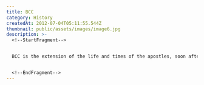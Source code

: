```yaml
---
title: BCC
category: History
createdAt: 2012-07-04T05:11:55.544Z
thumbnail: public/assets/images/image6.jpg
description: >-
  <!--StartFragment-->


  BCC is the extension of the life and times of the apostles, soon after the crucification of Jesus. They feared persecution and death in the hands of his killers. Their faith and belief in him was beginning to set in and doubts disappear by the working of the Holy Spirit who had descended upon them enabling them to speak many languages, filling them with a noble rage to go out into the world and spread the gospel. So intense in sprit where they at that time, that they met within closed doors and talked in chaste whispers. They forsake everything they had and shared among themselves, whatever they had. Not only the apostles, the people who heard them, also brought in whatever they had in cash or kind and food was served to the people who gathered there in the name of resurrected Jesus. Today, the situation is different only in that the word of the lord has been heard all around us. But, like the seeds that fell on the rock or perhaps the wayside, they do not produce any fruit. Our faith in the resurrected Christ and his presence in the Holy Eucharist has to percolate down into our very elements. There is no more places for’ Doubting Thomases’ and people who take the word of our Lord with a pinch of salt. Even in India, which is the largest democracy in the world, where freedom of religion is enshrined in the constitution, persecution of Christians is rampant ,especially in the north. Many of us fear and most of us feel shy to speak about the Gospel of our Lord. It is the opening of our ears and the embolden of ourselves that the BCC aims to achieve. Characteristics of the B.C.Cs 1. Faithfulness to fellowship 2.  Word of God becomes the source of their life and relationship 3. They minister to each other in their pastoral, social and educational needs. 4. They become an Eucharistic community. Very. Rev. Fr. Richard D’Cruz 2001-2005 Very. Rev. Dr.C. Joseph 2005-2011 Very Rev. Msgr. John D. Bosco 2011-2015 Very. Rev. Fr. George Gomez 2015-2018 Very Rev. Msgr. Nicholas T. The first characteristic of the B.C.Cs is deepening the relationship between the members and the reconciliation between each other, so that they can be witnesses to the love of Christ by breaking all  divisions in the community. This experience of fellowship gives them a sense of belonging and they come to the understanding that Christianity is not commitment to some ideas but commitment to persons. Contribution of the B.C.Cs 1. Increased the participation of laity in the life of the Diocese. 2. Lay leadership grew qualitatively, especially the leadership of women. 3. Liturgy and participation in sacraments and family prayer became more active. 4. Spreading and breaking of the Word of God increased. 5. Ability to pray spontaneously 6. Social commitment has increased so that they minister to each other to a large extent. 7. Developed the different talents of the people. 8. Attitudinal change in the people brought about generosity and deeper fellowship. 9. People feel that they are the Church and their sense of belongingness increased. 10. The faith of the people and the capacity to forgive each other have increased. 11. Popular devotion and active participation in the pious associations increased. A three tier system - Diocese, Vicariate, Parish was introduced. The Basic Christian Communities (BCC) of the parish assembles at least once in a month in one of the houses for the meeting. A BCC unit consists of families from 20 to 30 in number, in a particular geographical area. The programme of the meeting consists of prayer, reading, sharing of the Word, discussion based on the reading, in the background of local need, occasion or a particular situation. The discussions ultimately lead the unit to undertake a particular mission/programme. The meeting can be a celebration of religious festival, local festival, different occasions of family life etc. The method of conduct of meeting is suitably modified to suit the occasion, retaining the basic elements of the B.C.C. Wards are the structures that consist of different BCC units. Parish level leaders meeting are held regularly for the evaluation and implementing of further programmes in the parish In the Forane level, Forane commission meeting is held regularly under the leadership of the priest coordinator of the BCC ministry In the Archdiocese, the Director of B.C.C. convenes the meeting of animators, co-ordinators, and resource team whenever necessary. Latin Arch Diocese, Thiruvananthapuram, BCC’s vision is all about Renewal of Life through the Word in relation to community There are six wards in St Joseph’s Metropolitan Cathedral , Palayam Parish. 1. Palayam 2. Kunnukuzhy East 3. Kunnukuzhy West 4. Rishimangalam 5. Pattom 6. Secretariat List of bcc leaders.


  <!--EndFragment-->
---
```

